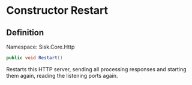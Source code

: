 # Constructor Restart

## Definition
Namespace: Sisk.Core.Http

```csharp
public void Restart()
```

Restarts this HTTP server, sending all processing responses and starting them again, reading the listening ports again.


